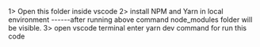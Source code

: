 <!-- Steps to run this code  -->

1> Open this folder inside vscode
2> install NPM and Yarn in local environment
------after running above command node_modules folder will be visible.
3> open vscode terminal enter yarn dev command for run this code

<!-- main code is inside pages/ folder -->
